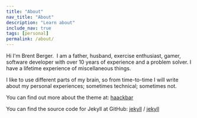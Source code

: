 ```yaml
---
title: "About"
nav_title: "About"
description: "Learn about"
include_nav: true
tags: [personal]
permalink: /about/
---
```


Hi I'm Brent Berger.  I am a father, husband, exercise enthusiast, gamer, software developer with over 10 years of experience and a problem solver. I have a lifetime experience of miscellaneous things.  

I like to use different parts of my brain, so from time-to-time I will write about my personal experiences; sometimes technical; sometimes not.

You can find out more about the theme at:
[haackbar](https://github.com/haacked/haackbar)

You can find the source code for Jekyll at GitHub:
[jekyll][jekyll-organization] /
[jekyll](https://github.com/jekyll/jekyll)


[jekyll-organization]: https://github.com/jekyll
